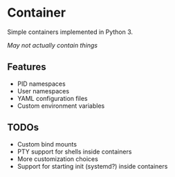 Container
==============
Simple containers implemented in Python 3.

*May not actually contain things*

Features
---------------
- PID namespaces
- User namespaces
- YAML configuration files
- Custom environment variables

TODOs
---------
- Custom bind mounts
- PTY support for shells inside containers
- More customization choices
- Support for starting init (systemd?) inside containers